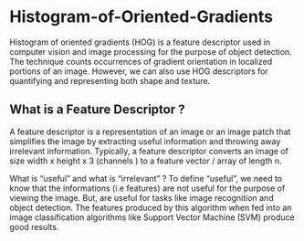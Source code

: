 # Histogram-of-Oriented-Gradients
Histogram of oriented gradients (HOG) is a feature descriptor used in computer vision and image processing for the purpose of object detection. The technique counts occurrences of gradient orientation in localized portions of an image. However, we can also use HOG descriptors for quantifying and representing both shape and texture.
## What is a Feature Descriptor ?
A feature descriptor is a representation of an image or an image patch that simplifies the image by extracting useful information and throwing away irrelevant information.
Typically, a feature descriptor converts an image of size width x height x 3 (channels ) to a feature vector / array of length n.

What is “useful” and what is “irrelevant” ? To define “useful”, we need to know that the informations (i.e features) are not useful for the purpose of viewing the image. But, are useful for tasks like image recognition and object detection. The features produced by this algorithm when fed into an image classification algorithms like Support Vector Machine (SVM) produce good results.
